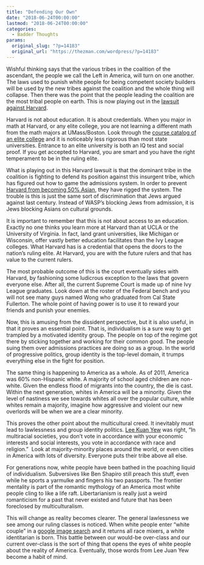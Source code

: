 ```yaml
---
title: "Defending Our Own"
date: "2018-06-24T00:00:00"
lastmod: "2018-06-24T00:00:00"
categories:
  - Badder Thoughts
params:
  original_slug: "?p=14183"
  original_url: "https://thezman.com/wordpress/?p=14183"
---
```


Wishful thinking says that the various tribes in the coalition of the
ascendant, the people we call the Left in America, will turn on one
another. The laws used to punish white people for being competent
society builders will be used by the new tribes against the coalition
and the whole thing will collapse. Then there was the point that the
people leading the coalition are the most tribal people on earth. This
is now playing out in the [lawsuit against
Harvard](https://www.nytimes.com/2018/06/15/us/harvard-asian-enrollment-applicants.html).

Harvard is not about education. It is about credentials. When you major
in math at Harvard, or any elite college, you are not learning a
different math from the math majors at UMass/Boston. Look through the
[course catalog of an elite
college](https://registrar.princeton.edu/course-offerings/course_details.xml?courseid=013109&term=1154)
and it is noticeably less rigorous than most state universities.
Entrance to an elite university is both an IQ test and social proof. If
you get accepted to Harvard, you are smart and you have the right
temperament to be in the ruling elite.

What is playing out in this Harvard lawsuit is that the dominant tribe
in the coalition is fighting to defend its position against this
insurgent tribe, which has figured out how to game the admissions
system. In order to prevent [Harvard from becoming 50%
Asian](https://www.nationalreview.com/corner/harvard-university-admissions-racial-preferences-academic-standards/),
they have rigged the system. The trouble is this is just the same sort
of discrimination that Jews argued against last century. Instead of
WASP’s blocking Jews from admission, it is Jews blocking Asians on
cultural grounds.

It is important to remember that this is not about access to an
education. Exactly no one thinks you learn more at Harvard than at UCLA
or the University of Virginia. In fact, land grant universities, like
Michigan or Wisconsin, offer vastly better education facilitates than
the Ivy League colleges. What Harvard has is a credential that opens the
doors to the nation’s ruling elite. At Harvard, you are with the future
rulers and that has value to the current rulers.

The most probable outcome of this is the court eventually sides with
Harvard, by fashioning some ludicrous exception to the laws that govern
everyone else. After all, the current Supreme Court is made up of nine
Ivy League graduates. Look down at the roster of the Federal bench and
you will not see many guys named Wong who graduated from Cal State
Fullerton. The whole point of having power is to use it to reward your
friends and punish your enemies.

Now, this is amusing from the dissident perspective, but it is also
useful, in that it proves an essential point. That is, individualism is
a sure way to get trampled by a motivated identity group. The people on
top of the regime got there by sticking together and working for their
common good. The people suing them over admissions practices are doing
so as a group. In the world of progressive politics, group identity is
the top-level domain, it trumps everything else in the fight for
position.

The same thing is happening to America as a whole. As of 2011, America
was 60% non-Hispanic white. A majority of school aged children are
non-white. Given the endless flood of migrants into the country, the die
is cast. Within the next generation, whites in America will be a
minority. Given the level of nastiness we see towards whites all over
the popular culture, while whites remain a majority, imagine how
aggressive and violent our new overlords will be when we are a clear
minority.

This proves the other point about the multicultural creed. It inevitably
must lead to lawlessness and group identity politics. [Lee Kuan
Yew](http://www.spiegel.de/international/spiegel/spiegel-interview-with-singapore-s-lee-kuan-yew-it-s-stupid-to-be-afraid-a-369128.html)
was right, “In multiracial societies, you don’t vote in accordance with
your economic interests and social interests, you vote in accordance
with race and religion.”  Look at majority-minority places around the
world, or even cities in America with lots of diversity. Everyone puts
their tribe above all else.

For generations now, white people have been bathed in the poaching
liquid of individualism. Subversives like Ben Shapiro still preach this
stuff, even while he sports a yarmulke and fingers his two passports.
The frontier mentality is part of the romantic mythology of an America
most white people cling to like a life raft. Libertarianism is really
just a weird romanticism for a past that never existed and future that
has been foreclosed by multiculturalism.

This will change as reality becomes clearer. The general lawlessness we
see among our ruling classes is noticed. When white people enter “white
couple” in a [google image
search](https://www.google.com/search?q=white+couple&source=lnms&tbm=isch&sa=X&ved=0ahUKEwjH167AuuzbAhUorlkKHRRcAbsQ_AUICigB&biw=1397&bih=887)
and it returns all race mixers, a white identitarian is born. This
battle between our would-be over-class and our current over-class is the
sort of thing that opens the eyes of white people about the reality of
America. Eventually, those words from Lee Juan Yew become a habit of
mind.
